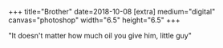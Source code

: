 +++
title="Brother"
date=2018-10-08
[extra]
medium="digital"
canvas="photoshop"
width="6.5"
height="6.5"
+++

"It doesn't matter how much oil you give him, little guy"
